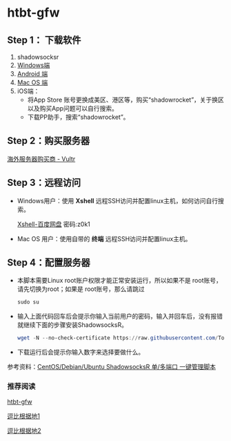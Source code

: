 # htbt-gfw

## Step 1： 下载软件

1. shadowsocksr
2. [Windows端](https://github.com/shadowsocksr-backup/shadowsocksr-csharp)
3. [Android 端](https://github.com/shadowsocksr-backup/shadowsocksr-android)
4. [Mac OS 端](https://github.com/shadowsocks/ShadowsocksX-NG)
5. iOS端：
   - 将App Store 账号更换成美区、港区等，购买“shadowrocket”，关于换区以及购买App问题可以自行搜索。
   - 下载PP助手，搜索“shadowrocket”。

## Step 2：购买服务器

[海外服务器购买商 - Vultr](https://www.vultr.com/?ref=7641106)

## Step 3：远程访问

- Windows用户：使用 **Xshell** 远程SSH访问并配置linux主机，如何访问自行搜索。

  [Xshell-百度网盘](https://pan.baidu.com/s/1etu4V3zgyTOSukzzy2k_-w)  密码:z0k1

- Mac OS 用户：使用自带的 **终端** 远程SSH访问并配置linux主机。

## Step 4：配置服务器

- 本脚本需要Linux root账户权限才能正常安装运行，所以如果不是 root账号，请先切换为root；如果是 root账号，那么请跳过

  ```powershell
  sudo su
  ```

- 输入上面代码回车后会提示你输入当前用户的密码，输入并回车后，没有报错就继续下面的步骤安装ShadowsocksR。

  ```powershell
  wget -N --no-check-certificate https://raw.githubusercontent.com/ToyoDAdoubiBackup/doubi/master/ssr.sh && chmod +x ssr.sh && bash ssr.sh
  ```

- 下载运行后会提示你输入数字来选择要做什么。

参考资料：[CentOS/Debian/Ubuntu ShadowsocksR 单/多端口 一键管理脚本](https://doubibackup.com/z2a4lk3l.html)

### 推荐阅读

[htbt-gfw](https://program-think.blogspot.com/2009/05/how-to-break-through-gfw.html)

[逗比根据地1](https://doubmirror.cf/) 

[逗比根据地2](https://doubibackup.com/) 

